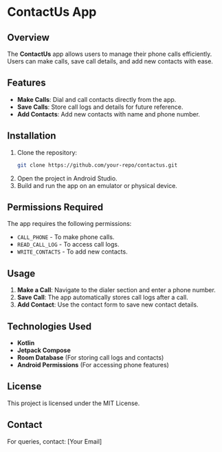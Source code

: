 # ContactUs App

## Overview
The **ContactUs** app allows users to manage their phone calls efficiently. Users can make calls, save call details, and add new contacts with ease.

## Features
- **Make Calls**: Dial and call contacts directly from the app.
- **Save Calls**: Store call logs and details for future reference.
- **Add Contacts**: Add new contacts with name and phone number.

## Installation
1. Clone the repository:
   ```sh
   git clone https://github.com/your-repo/contactus.git
   ```
2. Open the project in Android Studio.
3. Build and run the app on an emulator or physical device.

## Permissions Required
The app requires the following permissions:
- `CALL_PHONE` - To make phone calls.
- `READ_CALL_LOG` - To access call logs.
- `WRITE_CONTACTS` - To add new contacts.

## Usage
1. **Make a Call**: Navigate to the dialer section and enter a phone number.
2. **Save Call**: The app automatically stores call logs after a call.
3. **Add Contact**: Use the contact form to save new contact details.

## Technologies Used
- **Kotlin**
- **Jetpack Compose**
- **Room Database** (For storing call logs and contacts)
- **Android Permissions** (For accessing phone features)

## License
This project is licensed under the MIT License.

## Contact
For queries, contact: [Your Email]

